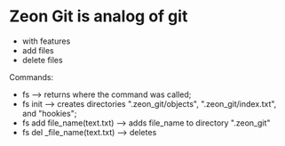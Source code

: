 # Zeon Git is analog of git
- with features
 - add files
 - delete files


Commands:

- fs --> returns where the command was called;
- fs init --> creates directories ".zeon_git/objects", ".zeon_git/index.txt", and "hookies";
- fs add file_name(text.txt) --> adds file_name to directory ".zeon_git"
- fs del _file_name(text.txt) --> deletes
